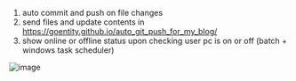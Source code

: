 1. auto commit and push on file changes
2. send files and update contents in https://goentity.github.io/auto_git_push_for_my_blog/
2. show online or offline status upon checking user pc is on or off (batch + windows task scheduler)

![image](https://github.com/GoEntity/blog_personal_node/assets/116807050/a339d8a6-284d-45c1-ba62-3b2a6ff2775a)
